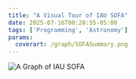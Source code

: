 ```yaml
---
title: "A Visual Tour of IAU SOFA"
date: 2025-07-16T00:28:55-05:00
tags: ['Programming', 'Astronomy']
params:
  coverart: /graph/SOFASummary.png
---
```


![A Graph of IAU SOFA](/graph/SOFASummary.png)

